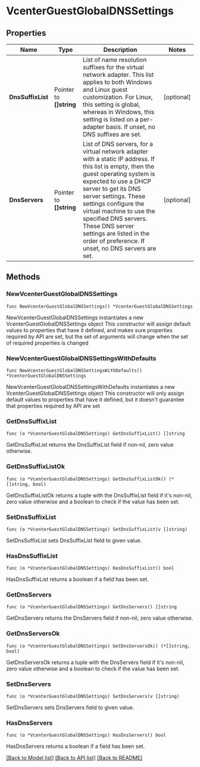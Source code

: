 # VcenterGuestGlobalDNSSettings

## Properties

Name | Type | Description | Notes
------------ | ------------- | ------------- | -------------
**DnsSuffixList** | Pointer to **[]string** | List of name resolution suffixes for the virtual network adapter. This list applies to both Windows and Linux guest customization. For Linux, this setting is global, whereas in Windows, this setting is listed on a per-adapter basis. If unset, no DNS suffixes are set. | [optional] 
**DnsServers** | Pointer to **[]string** | List of DNS servers, for a virtual network adapter with a static IP address. If this list is empty, then the guest operating system is expected to use a DHCP server to get its DNS server settings. These settings configure the virtual machine to use the specified DNS servers. These DNS server settings are listed in the order of preference. If unset, no DNS servers are set. | [optional] 

## Methods

### NewVcenterGuestGlobalDNSSettings

`func NewVcenterGuestGlobalDNSSettings() *VcenterGuestGlobalDNSSettings`

NewVcenterGuestGlobalDNSSettings instantiates a new VcenterGuestGlobalDNSSettings object
This constructor will assign default values to properties that have it defined,
and makes sure properties required by API are set, but the set of arguments
will change when the set of required properties is changed

### NewVcenterGuestGlobalDNSSettingsWithDefaults

`func NewVcenterGuestGlobalDNSSettingsWithDefaults() *VcenterGuestGlobalDNSSettings`

NewVcenterGuestGlobalDNSSettingsWithDefaults instantiates a new VcenterGuestGlobalDNSSettings object
This constructor will only assign default values to properties that have it defined,
but it doesn't guarantee that properties required by API are set

### GetDnsSuffixList

`func (o *VcenterGuestGlobalDNSSettings) GetDnsSuffixList() []string`

GetDnsSuffixList returns the DnsSuffixList field if non-nil, zero value otherwise.

### GetDnsSuffixListOk

`func (o *VcenterGuestGlobalDNSSettings) GetDnsSuffixListOk() (*[]string, bool)`

GetDnsSuffixListOk returns a tuple with the DnsSuffixList field if it's non-nil, zero value otherwise
and a boolean to check if the value has been set.

### SetDnsSuffixList

`func (o *VcenterGuestGlobalDNSSettings) SetDnsSuffixList(v []string)`

SetDnsSuffixList sets DnsSuffixList field to given value.

### HasDnsSuffixList

`func (o *VcenterGuestGlobalDNSSettings) HasDnsSuffixList() bool`

HasDnsSuffixList returns a boolean if a field has been set.

### GetDnsServers

`func (o *VcenterGuestGlobalDNSSettings) GetDnsServers() []string`

GetDnsServers returns the DnsServers field if non-nil, zero value otherwise.

### GetDnsServersOk

`func (o *VcenterGuestGlobalDNSSettings) GetDnsServersOk() (*[]string, bool)`

GetDnsServersOk returns a tuple with the DnsServers field if it's non-nil, zero value otherwise
and a boolean to check if the value has been set.

### SetDnsServers

`func (o *VcenterGuestGlobalDNSSettings) SetDnsServers(v []string)`

SetDnsServers sets DnsServers field to given value.

### HasDnsServers

`func (o *VcenterGuestGlobalDNSSettings) HasDnsServers() bool`

HasDnsServers returns a boolean if a field has been set.


[[Back to Model list]](../README.md#documentation-for-models) [[Back to API list]](../README.md#documentation-for-api-endpoints) [[Back to README]](../README.md)


